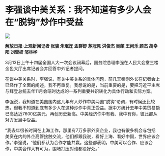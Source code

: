 # 李强谈中美关系：我不知道有多少人会在“脱钩”炒作中受益

![](https://inews.gtimg.com/om_bt/OSxUknr1VpBzbIqWuovx2ayN8Uxlc39NtCuQQAanUCyhMAA/1000)

**解放日报·上观新闻记者 张骏 朱珉迕 孟群舒 茅冠隽 洪俊杰 吴頔 王闲乐 顾杰 胡幸阳 刘雪妍 邬林桦**

3月13日上午十四届全国人大一次会议闭幕后，国务院总理李强在人民大会堂三楼金色大厅出席记者会并回答中外记者提问。

在谈中美关系时，李强说，有关中美关系的具体问题，前几天秦刚外长在记者会上已经作了全面的阐述，我不再重复。我想说的是，当前重要的是，要把习近平主席与拜登总统去年11月会晤时达成的一系列重要共识转化为具体行动和实际方案。

李强说，我知道在美国国内这几年有人炒作中美两国“脱钩”论调，有时候还比较热，但我不知道到底有多少人在这种炒作中真正受益。据中方统计去年中美贸易额已高达近7600亿美元，再创历史新高。中美经济你中有我、我中有你，彼此都从对方发展中受益。

“我去年很长时间在上海工作，那里有7万多家外资企业，我也有很多机会与包括美资在内的外企高管接触交流，他们都跟我说，看好上海、看好中国，世界应该合作。”李强说，“他们都认为合作才能共赢。这些都表明，中美可以合作、应该合作，中美合作大有可为，围堵打压对谁都没好处。”


